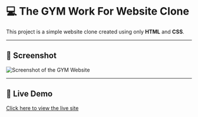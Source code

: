 # 💻 The GYM Work For Website Clone

This project is a simple website clone created using only **HTML** and **CSS**.

---

## 📸 Screenshot
![Screenshot of the GYM Website](image.png)

---
## 🔗 Live Demo

[Click here to view the live site](https://davidirankunda.github.io/TheGymCloneWork/)